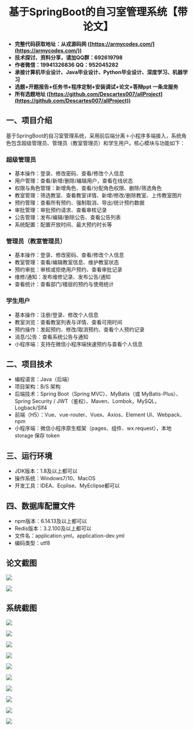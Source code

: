 ﻿<h1 align="center">基于SpringBoot的自习室管理系统【带论文】</h1></p>

- <b>完整代码获取地址：从戎源码网 ([https://armycodes.com/](https://armycodes.com/))</b>
- <b>技术探讨、资料分享，请加QQ群：692619798</b>
- <b>作者微信：19941326836  QQ：952045282</b>
- <b>承接计算机毕业设计、Java毕业设计、Python毕业设计、深度学习、机器学习</b>
- <b>选题+开题报告+任务书+程序定制+安装调试+论文+答辩ppt 一条龙服务</b>
- <b>所有选题地址 ([https://github.com/Descartes007/allProject](https://github.com/Descartes007/allProject)) </b>

## 一、项目介绍

基于SpringBoot的自习室管理系统，采用前后端分离＋小程序多端接入，系统角色包含超级管理员、管理员（教室管理员）和学生用户。核心模块与功能如下：
### 超级管理员
- 基本操作：登录、修改密码、查看/修改个人信息
- 用户管理：查看/新增/删除/编辑用户，查看在线状态
- 权限与角色管理：新增角色、查看/分配角色权限、删除/筛选角色
- 教室管理：筛选教室、查看教室详情、新增/修改/删除教室、上传教室图片
- 预约管理：查看所有预约、强制取消、导出/统计预约数据
- 审批管理：审批预约请求、查看审核记录
- 公告管理：发布/编辑/删除公告、查看公告列表
- 系统配置：配置开放时间、最大预约时长等
### 管理员（教室管理员）
- 基本操作：登录、修改密码、查看/修改个人信息
- 教室管理：查看/编辑教室信息、维护教室状态
- 预约审批：审核或拒绝用户预约、查看审批记录
- 维修/通知：发布维修记录、发布公告/通知
- 查看统计：查看部门/楼层的预约与使用统计
### 学生用户
- 基本操作：注册/登录、修改个人信息
- 教室浏览：查看教室列表与详情、查看可用时间
- 预约操作：发起预约、修改/取消预约、查看个人预约记录
- 消息/公告：查看系统公告与通知
- 小程序端：支持在微信小程序端快速预约与查看个人信息

## 二、项目技术

- 编程语言：Java（后端）
- 项目架构：B/S 架构
- 后端技术：Spring Boot（Spring MVC）、MyBatis（或 MyBatis-Plus）、Spring Security / JWT（鉴权）、Maven、Lombok，MySQL，Logback/Slf4
- 前端（H5）：Vue、vue-router、Vuex、Axios、Element UI、Webpack、npm
- 小程序端：微信小程序原生框架（pages、组件、wx.request），本地 storage 保存 token


## 三、运行环境

- JDK版本：1.8及以上都可以
- 操作系统：Windows7/10、MacOS
- 开发工具：IDEA、Ecplise、MyEclipse都可以

## 四、数据库配置文件

- npm版本：6.14.13及以上都可以
- Redis版本：3.2.100及以上都可以
- 文件名：application.yml，application-dev.yml
- 编码类型：utf8

## 论文截图

![](screenshot/1.png)

![](screenshot/2.png)

## 系统截图

![](screenshot/3.png)

![](screenshot/4.png)

![](screenshot/5.png)

![](screenshot/6.png)

![](screenshot/7.png)

![](screenshot/8.png)

![](screenshot/9.png)

![](screenshot/10.png)

![](screenshot/11.png)

![](screenshot/12.png)
